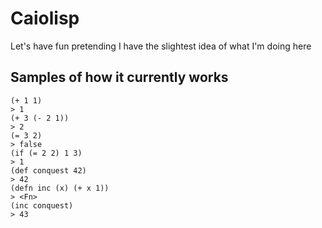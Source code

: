 # Caiolisp

Let's have fun pretending I have the slightest idea of what I'm doing here

## Samples of how it currently works

```
(+ 1 1)
> 1
(+ 3 (- 2 1))
> 2
(= 3 2)
> false
(if (= 2 2) 1 3)
> 1
(def conquest 42)
> 42
(defn inc (x) (+ x 1))
> <Fn>
(inc conquest)
> 43
```
